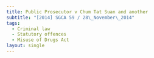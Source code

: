 ```yaml
---
title: Public Prosecutor v Chum Tat Suan and another
subtitle: "[2014] SGCA 59 / 28\_November\_2014"
tags:
  - Criminal law
  - Statutory offences
  - Misuse of Drugs Act
layout: single
---
```


